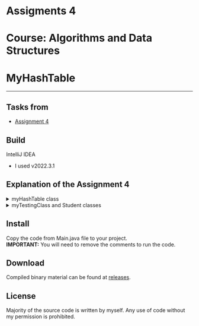 # Assigments 4
# Course: Algorithms and Data Structures
# MyHashTable
---

## Tasks from
- [Assignment 4](https://moodle.astanait.edu.kz/mod/assign/view.php?id=82128)

## Build
IntelliJ IDEA
- I used v2022.3.1

## Explanation of the Assignment 4
<details>
<summary>myHashTable class</summary>
The MyHashTable class is a generic class that implements a hash table data structure. It stores key-value pairs where keys and values can be of any data type. It has the following methods and constructors:

Constructors:
public MyHashTable()
Creates a new MyHashTable object with default capacity of 100.
public MyHashTable(int capacity)
Creates a new MyHashTable object with the specified capacity.
  
Methods:
private int hash(K key)
Private method that returns an index for the given key using a hashing function.
  
public void put(K key, V value)
Inserts the given key-value pair into the hash table. If the key already exists, it updates its value.
  
public V get(K key)
Returns the value associated with the given key. If the key is not found, it returns null.
  
public V remove(K key)
Removes the key-value pair associated with the given key from the hash table. If the key is not found, it returns null.
  
public boolean contains(V value)
Returns true if the given value is present in the hash table. Otherwise, returns false.
  
public K getKey(V value)
Returns the key associated with the given value. If the value is not found, it returns null.
  
public void testTenThousand()
Prints the number of entries in each bucket of the hash table. Used for testing purposes only.
  
HashNode Class:
The HashNode class is a private nested class of MyHashTable that represents a node in the hash table. It has the following methods and constructor:

Constructor:
public HashNode(K key, V value)
Creates a new HashNode object with the given key and value.
Methods:

@Override public String toString()
Overrides the default toString() method to return a string representation of the node in the format "{key value}".

</details>

<details>
<summary>myTestingClass and Student classes</summary>
MyTestingClass:
public MyTestingClass(int x, int y): Constructor that creates an instance of MyTestingClass with the specified x and y values.
 
  
Student:
public Student(String name, int age): Constructor that creates an instance of Student with the specified name and age values.
</details>


## Install
 Copy the code from Main.java file to your project.  
 **IMPORTANT:** You will need to remove the comments to run the code.

## Download
Compiled binary material can be found at [releases](https://github.com/alisheriq/assignment4/tree/master/src).

## License
Majority of the source code is written by myself.
Any use of code without my permission is prohibited.
